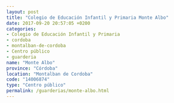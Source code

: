 ```yaml
---
layout: post
title: "Colegio de Educación Infantil y Primaria Monte Albo"
date: 2017-09-20 20:57:05 +0200
categories:
- Colegio de Educación Infantil y Primaria
- cordoba
- montalban-de-cordoba
- Centro público
- guarderia
name: "Monte Albo"
province: "Córdoba"
location: "Montalban de Cordoba"
code: "14006874"
type: "Centro público"
permalink: /guarderias/monte-albo.html
---
```

